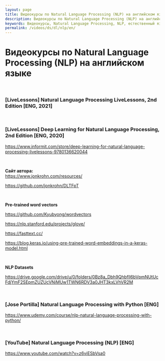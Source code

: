 ```yaml
---
layout: page
title: Видеокурсы по Natural Language Processing (NLP) на английском языке
description: Видеокурсы по Natural Language Processing (NLP) на английском языке
keywords: Видеокурсы, Natural Language Processing, NLP, естественный язык, английский язык
permalink: /videos/ds/dl/nlp/en/
---
```


# Видеокурсы по Natural Language Processing (NLP) на английском языке

<br/>

### [LiveLessons] Natural Language Processing LiveLessons, 2nd Edition [ENG, 2021]

<br/>

### [LiveLessons] Deep Learning for Natural Language Processing, 2nd Edition [ENG, 2020]

https://www.informit.com/store/deep-learning-for-natural-language-processing-livelessons-9780136620044

<br/>

**Сайт автора:**  
https://www.jonkrohn.com/resources/

https://github.com/jonkrohn/DLTFpT

<br/>

**Pre-trained word vectors**

https://github.com/Kyubyong/wordvectors

https://nlp.stanford.edu/projects/glove/

https://fasttext.cc/

https://blog.keras.io/using-pre-trained-word-embeddings-in-a-keras-model.html

<br/>

**NLP Datasets**

https://drive.google.com/drive/u/0/folders/0Bz8a_Dbh9Qhbfll6bVpmNUtUcFdjYmF2SEpmZUZUcVNiMUw1TWN6RDV3a0JHT3kxLVhVR2M

<br/>

### [Jose Portilla] Natural Language Processing with Python [ENG]

https://www.udemy.com/course/nlp-natural-language-processing-with-python/

<br/>

### [YouTube] Natural Language Processing (NLP) [ENG]

https://www.youtube.com/watch?v=z6viESbVsa0
